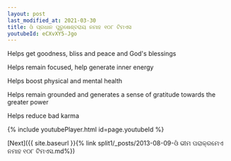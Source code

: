 ```yaml
---
layout: post
last_modified_at: 2021-03-30
title: ଓଁ ପ୍ରଧାନ ପୁରୁଷେଶ୍ବରାୟ ନମାହ ୧୦୮ ଟିମଏସ
youtubeId: eCXvXY5-Jgo
---
```

 
 
Helps get goodness, bliss and peace and God's blessings
 
Helps remain focused, help generate inner energy 
 
Helps boost physical and mental health 
 
Helps remain grounded and generates a sense of gratitude towards the greater power 
 
Helps reduce bad karma
 
 
 
 


{% include youtubePlayer.html id=page.youtubeId %}
 
[Next]({{ site.baseurl }}{% link  split1/_posts/2013-08-09-ଓଁ ଭୀମ ପରାକ୍ରମେଏ ନମାହ ୧୦୮ ଟିମଏସ.md%})
 

